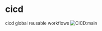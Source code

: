 # cicd
cicd global reusable workflows
![CICD:main](https://github.com/lbasg/apptest1/actions/workflows/main.yml/badge.svg?branch=main)
